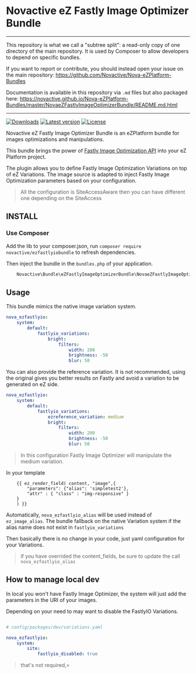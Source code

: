 # Novactive eZ Fastly Image Optimizer Bundle

----

This repository is what we call a "subtree split": a read-only copy of one directory of the main repository. 
It is used by Composer to allow developers to depend on specific bundles.

If you want to report or contribute, you should instead open your issue on the main repository: https://github.com/Novactive/Nova-eZPlatform-Bundles

Documentation is available in this repository via `.md` files but also packaged here: https://novactive.github.io/Nova-eZPlatform-Bundles/master/NovaeZFastlyImageOptimizerBundle/README.md.html

----

[![Downloads](https://img.shields.io/packagist/dt/novactive/ezfastlyiobundle.svg?style=flat-square)](https://packagist.org/packages/novactive/ezfastlyiobundle)
[![Latest version](https://img.shields.io/github/release/Novactive/NovaeZFastlyImageOptimizerBundle.svg?style=flat-square)](https://github.com/Novactive/NovaeZFastlyImageOptimizerBundle/releases)
[![License](https://img.shields.io/packagist/l/novactive/ezfastlyiobundle?style=flat-square)](LICENSE)

Novactive eZ Fastly Image Optimizer Bundle is an eZPlatform bundle for images optimizations and manipulations.

This bundle brings the power of [Fastly Image Optimization API](https://docs.fastly.com/en/guides/image-optimization-api) into your eZ Platform project.

The plugin allows you to define Fastly Image Optimization Variations on top of eZ Variations.
The image source is adapted to inject  Fastly Image Optimization parameters based on your configuration.

> All the configuration is SiteAccessAware then you can have different one depending on the SiteAccess

## INSTALL

### Use Composer

Add the lib to your composer.json, run `composer require novactive/ezfastlyiobundle` to refresh dependencies.

Then inject the bundle in the `bundles.php` of your application.

```php
    Novactive\Bundle\eZFastlyImageOptimizerBundle\NovaeZFastlyImageOptimizerBundle::class => [ 'all'=> true ],
```

## Usage

This bundle mimics the native image variation system.

```yaml
nova_ezfastlyio:
    system:
        default:
            fastlyio_variations:
                bright:
                    filters:
                        width: 200
                        brightness: -50
                        blur: 50
```

You can also provide the reference variation.
It is not recommended, using the original gives you better results on Fastly and avoid a variation to be generated on eZ side.

```yaml
nova_ezfastlyio:
    system:
        default:
            fastlyio_variations:
                ezreference_variation: medium
                bright:
                    filters:
                        width: 200
                        brightness: -50
                        blur: 50
```

> In this configuration Fastly Image Optimizer will manipulate the medium variation.


In your template

```twig
    {{ ez_render_field( content, "image",{
        "parameters": {"alias": 'simpletest2'},
        "attr" : { "class" : "img-responsive" }
    }
    ) }}
```

Automatically, `nova_ezfastlyio_alias` will be used instead of `ez_image_alias`.
The bundle fallback on the native Variation system if the alias name does not exist in `fastlyio_variations`

Then basically there is no change in your code, just yaml configuration for your Variations.

> if you have overrided the content_fields, be sure to update the call `nova_ezfastlyio_alias`


## How to manage local dev

In local you won't have Fastly Image Optimizer, the system will just add the parameters in the URI of your images.

Depending on your need to may want to disable the FastlyIO Variations.

```yaml

# config/packages/dev/variations.yaml

nova_ezfastlyio:
    system:
        site:
            fastlyio_disabled: true
```

> that's not required,=
